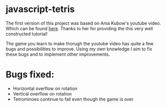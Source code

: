 ﻿# javascript-tetris

The first version of this project was based on Ania Kubow's youtube video. Which can be found <a href="https://www.youtube.com/watch?v=w1JJfK09ujQ&feature=youtu.be">here</a>. Thanks to her for providing the this very well constructed tutorial!

The game you learn to make thorugh the youtube video has quite a few bugs and possibilities to improve. Using my own knowledge I aim to fix these bugs and to implement other improvements.

# Bugs fixed:
<ul>
  <li>Horizontal overflow on rotation</li>
  <li>Vertical overflow on rotation</li>
  <li>Tetrominoes continue to fall even though the game is over</li>
</ul>
